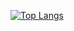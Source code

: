 [![Top Langs](https://github-readme-stats.vercel.app/api/top-langs/?username=turboc)](https://github.com/turboc/github-readme-stats)
